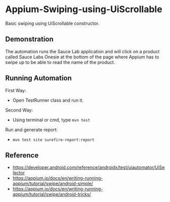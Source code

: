 # Appium-Swiping-using-UiScrollable
Basic swiping using UiScrollable constructor.

## Demonstration
The automation runs the Sauce Lab application and will click on a product called Sauce Labs Onesie at the bottom of the page where Appium has to swipe up to be able to read the name of the product.

## Running Automation

First Way:
- Open TestRunner class and run it.

Second Way:
- Using terminal or cmd, type ```mvn test```

Run and generate report:
- ```mvn test site surefire-report:report```

## Reference
- https://developer.android.com/reference/androidx/test/uiautomator/UiSelector
- https://appium.io/docs/en/writing-running-appium/tutorial/swipe/android-simple/
- https://appium.io/docs/en/writing-running-appium/tutorial/swipe/android-tricks/
